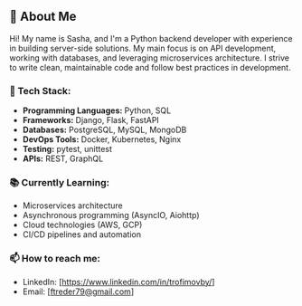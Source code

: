 ## 👋 About Me

Hi! My name is Sasha, and I'm a Python backend developer with experience in building server-side solutions. My main focus is on API development, working with databases, and leveraging microservices architecture. I strive to write clean, maintainable code and follow best practices in development.

### 🔧 Tech Stack:
- **Programming Languages:** Python, SQL
- **Frameworks:** Django, Flask, FastAPI
- **Databases:** PostgreSQL, MySQL, MongoDB
- **DevOps Tools:** Docker, Kubernetes, Nginx
- **Testing:** pytest, unittest
- **APIs:** REST, GraphQL

### 📚 Currently Learning:
- Microservices architecture
- Asynchronous programming (AsyncIO, Aiohttp)
- Cloud technologies (AWS, GCP)
- CI/CD pipelines and automation

### 📫 How to reach me:
- LinkedIn: [https://www.linkedin.com/in/trofimovby/]
- Email: [ftreder79@gmail.com]
